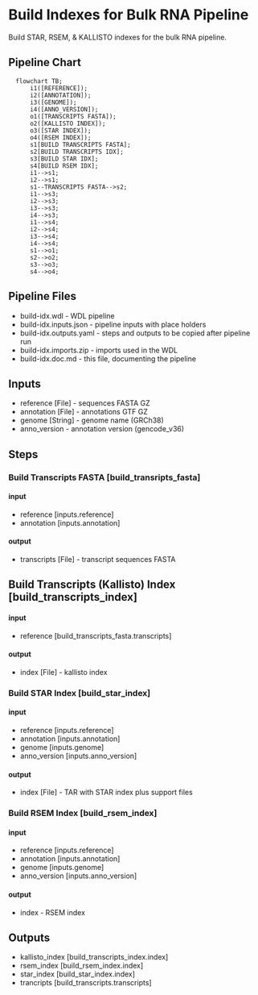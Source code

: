 # Build Indexes for Bulk RNA Pipeline

Build STAR, RSEM, & KALLISTO indexes for the bulk RNA pipeline.

## Pipeline Chart
```mermaid
  flowchart TB;
      i1([REFERENCE]);
      i2([ANNOTATION]);
      i3([GENOME]);
      i4([ANNO_VERSION]);
      o1([TRANSCRIPTS FASTA]);
      o2([KALLISTO INDEX]);
      o3([STAR INDEX]);
      o4([RSEM INDEX]);
      s1[BUILD TRANSCRIPTS FASTA];
      s2[BUILD TRANSCRIPTS IDX];
      s3[BUILD STAR IDX];
      s4[BUILD RSEM IDX];
      i1-->s1;
      i2-->s1;
      s1--TRANSCRIPTS FASTA-->s2;
      i1-->s3;
      i2-->s3;
      i3-->s3;
      i4-->s3;
      i1-->s4;
      i2-->s4;
      i3-->s4;
      i4-->s4;
      s1-->o1;
      s2-->o2;
      s3-->o3;
      s4-->o4;
```

## Pipeline Files
* build-idx.wdl - WDL pipeline
* build-idx.inputs.json - pipeline inputs with place holders
* build-idx.outputs.yaml - steps and outputs to be copied after pipeline run
* build-idx.imports.zip - imports used in the WDL
* build-idx.doc.md - this file, documenting the pipeline

## Inputs
* reference [File] - sequences FASTA GZ
* annotation [File] - annotations GTF GZ
* genome [String] - genome name (GRCh38)
* anno_version - annotation version (gencode_v36)

## Steps
### Build Transcripts FASTA [build_transripts_fasta]
#### input
* reference [inputs.reference]
* annotation [inputs.annotation]
#### output
* transcripts [File] - transcript sequences FASTA

## Build Transcripts (Kallisto) Index [build_transcripts_index]
#### input
* reference [build_transcripts_fasta.transcripts]
#### output
* index [File] - kallisto index

### Build STAR Index [build_star_index]
#### input
* reference [inputs.reference]
* annotation [inputs.annotation]
* genome [inputs.genome]
* anno_version [inputs.anno_version]
#### output
* index [File] - TAR with STAR index plus support files

### Build RSEM Index [build_rsem_index]
#### input
* reference [inputs.reference]
* annotation [inputs.annotation]
* genome [inputs.genome]
* anno_version [inputs.anno_version]
#### output
* index - RSEM index

## Outputs
* kallisto_index [build_transcripts_index.index]
* rsem_index [build_rsem_index.index]
* star_index [build_star_index.index]
* trancripts [build_transcripts.transcripts]
